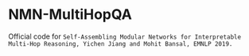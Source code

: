 # NMN-MultiHopQA
Official code for ```Self-Assembling Modular Networks for Interpretable Multi-Hop Reasoning, Yichen Jiang and Mohit Bansal, EMNLP 2019.```